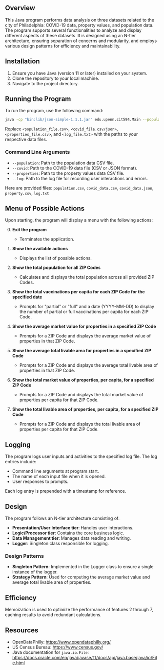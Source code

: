 ## Overview

This Java program performs data analysis on three datasets related to the city of Philadelphia: COVID-19 data, property values, and population data. The program supports several functionalities to analyze and display different aspects of these datasets. It is designed using an N-tier architecture, ensuring separation of concerns and modularity, and employs various design patterns for efficiency and maintainability.

## Installation

1. Ensure you have Java (version 11 or later) installed on your system.
2. Clone the repository to your local machine.
3. Navigate to the project directory.

## Running the Program

To run the program, use the following command:

```sh
java -cp "bin:lib/json-simple-1.1.1.jar" edu.upenn.cit594.Main --population=<population_file.csv> --covid=<covid_file.csv/json> --properties=<properties_file.csv> --log=<log_file.txt>
```

Replace `<population_file.csv>`, `<covid_file.csv/json>`, `<properties_file.csv>`, and `<log_file.txt>` with the paths to your respective data files. 

### Command Line Arguments

- `--population`: Path to the population data CSV file.
- `--covid`: Path to the COVID-19 data file (CSV or JSON format).
- `--properties`: Path to the property values data CSV file.
- `--log`: Path to the log file for recording user interactions and errors.

Here are provided files: `population.csv`, `covid_data.csv`, `covid_data.json`, `property.csv`, `log.txt`

## Menu of Possible Actions

Upon starting, the program will display a menu with the following actions:

0. **Exit the program**
   - Terminates the application.

1. **Show the available actions**
   - Displays the list of possible actions.

2. **Show the total population for all ZIP Codes**
   - Calculates and displays the total population across all provided ZIP Codes.

3. **Show the total vaccinations per capita for each ZIP Code for the specified date**
   - Prompts for "partial" or "full" and a date (YYYY-MM-DD) to display the number of partial or full vaccinations per capita for each ZIP Code.

4. **Show the average market value for properties in a specified ZIP Code**
   - Prompts for a ZIP Code and displays the average market value of properties in that ZIP Code.

5. **Show the average total livable area for properties in a specified ZIP Code**
   - Prompts for a ZIP Code and displays the average total livable area of properties in that ZIP Code.

6. **Show the total market value of properties, per capita, for a specified ZIP Code**
   - Prompts for a ZIP Code and displays the total market value of properties per capita for that ZIP Code.

7. **Show the total livable area of properties, per capita, for a specified ZIP Code**
   - Prompts for a ZIP Code and displays the total livable area of properties per capita for that ZIP Code.

## Logging

The program logs user inputs and activities to the specified log file. The log entries include:

- Command line arguments at program start.
- The name of each input file when it is opened.
- User responses to prompts.

Each log entry is prepended with a timestamp for reference.

## Design

The program follows an N-tier architecture consisting of:

- **Presentation/User Interface tier**: Handles user interactions.
- **Logic/Processor tier**: Contains the core business logic.
- **Data Management tier**: Manages data reading and writing.
- **Logger**: Singleton class responsible for logging.

### Design Patterns

- **Singleton Pattern**: Implemented in the Logger class to ensure a single instance of the logger.
- **Strategy Pattern**: Used for computing the average market value and average total livable area of properties.

## Efficiency

Memoization is used to optimize the performance of features 2 through 7, caching results to avoid redundant calculations.

## Resources

- OpenDataPhilly: https://www.opendataphilly.org/
- US Census Bureau: https://www.census.gov/
- Java documentation for `java.io.File`: https://docs.oracle.com/en/java/javase/11/docs/api/java.base/java/io/File.html
